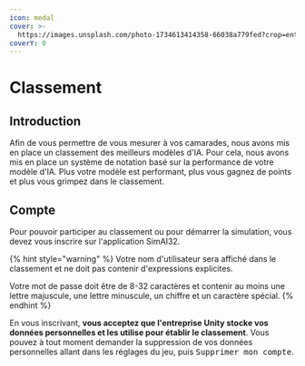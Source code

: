 ```yaml
---
icon: medal
cover: >-
  https://images.unsplash.com/photo-1734613414358-66038a779fed?crop=entropy&cs=srgb&fm=jpg&ixid=M3wxOTcwMjR8MHwxfHJhbmRvbXx8fHx8fHx8fDE3NDE1NTI4NDZ8&ixlib=rb-4.0.3&q=85
coverY: 0
---
```


# Classement

## Introduction

Afin de vous permettre de vous mesurer à vos camarades, nous avons mis en place un classement des meilleurs modèles d'IA. Pour cela, nous avons mis en place un système de notation basé sur la performance de votre modèle d'IA. Plus votre modèle est performant, plus vous gagnez de points et plus vous grimpez dans le classement.

## Compte

Pour pouvoir participer au classement ou pour démarrer la simulation, vous devez vous inscrire sur l'application SimAI32.

{% hint style="warning" %}
Votre nom d'utilisateur sera affiché dans le classement et ne doit pas contenir d'expressions explicites.&#x20;

Votre mot de passe doit être de 8-32 caractères et contenir au moins une lettre majuscule, une lettre minuscule, un chiffre et un caractère spécial.
{% endhint %}

En vous inscrivant, **vous acceptez que l'entreprise Unity stocke vos données personnelles et les utilise pour établir le classement**. Vous pouvez à tout moment demander la suppression de vos données personnelles allant dans les réglages du jeu, puis <kbd>Supprimer mon compte</kbd>.

